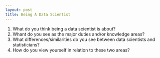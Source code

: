 ```yaml
---
layout: post
title: Being A Data Scientist
---
```

1. What do you think being a data scientist is about?
2. Whant do you see as the major duties and/or knowledge areas?
3. What differences/similarities do you see between data scientists and statisticians?
4. How do you view yourself in relation to these two areas?
